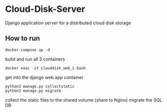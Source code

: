 # Cloud-Disk-Server
Django application server for a distributed cloud disk storage


## How to run
```shell script
docker-compose up -d
```
bulid and run all 3 containers

```shell script
docker exec -it clouddisk_web_1 bash
```
get into the django web app container

```shell script
python3 manage.py collectstatic
python3 manage.py migrate
```
collect the static files to the shared volume (share to Nginx)
migrate the SQL DB
